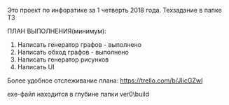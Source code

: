 ﻿
Это проект по инфоратике за 1 четверть 2018 года.
Техзадание в папке ТЗ

ПЛАН ВЫПОЛНЕНИЯ(минимум):
1) Написать генератор графов - выполнено
2) Написать обход графов - выполнено
3) Написать генератор рисунков
4) Написать UI

Более удобное отслеживание плана: https://trello.com/b/JIicGZwI

exe-файл находится в глубине папки ver0\build
